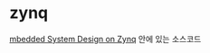 # zynq
<a href="http://www.inipro.net/goods_detail.php?goodsIdx=617318">mbedded System Design on Zynq</a> 안에 있는 소스코드
